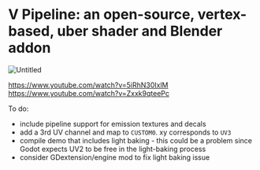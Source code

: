 # V Pipeline: an open-source, vertex-based, uber shader and Blender addon

![Untitled](https://github.com/user-attachments/assets/d1803b99-7d08-4285-ae49-94d9a86acac1)

https://www.youtube.com/watch?v=5iRhN30IxlM
https://www.youtube.com/watch?v=Zxxk9qteePc

To do:
- include pipeline support for emission textures and decals
- add a 3rd UV channel and map to `CUSTOM0`. xy corresponds to `UV3`
- compile demo that includes light baking - this could be a problem since Godot expects UV2 to be free in the light-baking process
- consider GDextension/engine mod to fix light baking issue
